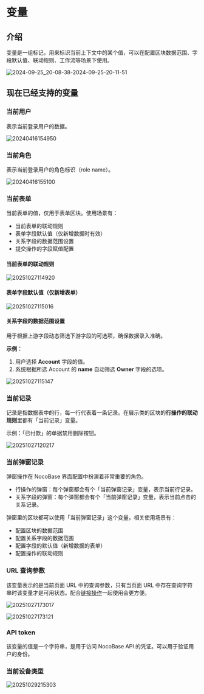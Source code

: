 # 变量

## 介绍

变量是一组标记，用来标识当前上下文中的某个值，可以在配置区块数据范围、字段默认值、联动规则、工作流等场景下使用。

![2024-09-25_20-08-38-2024-09-25-20-11-51](https://static-docs.nocobase.com/2024-09-25_20-08-38-2024-09-25-20-11-51.png)

## 现在已经支持的变量

### 当前用户

表示当前登录用户的数据。

![20240416154950](https://static-docs.nocobase.com/20240416154950.png)

### 当前角色

表示当前登录用户的角色标识（role name）。

![20240416155100](https://static-docs.nocobase.com/20240416155100.png)

### 当前表单

当前表单的值，仅用于表单区块。使用场景有：

- 当前表单的联动规则
- 表单字段默认值（仅新增数据时有效）
- 关系字段的数据范围设置
- 提交操作的字段赋值配置

#### 当前表单的联动规则

![20251027114920](https://static-docs.nocobase.com/20251027114920.png)

#### 表单字段默认值（仅新增表单）

![20251027115016](https://static-docs.nocobase.com/20251027115016.png)

<!-- ![20240416171129_rec_](https://static-docs.nocobase.com/20240416171129_rec_.gif) -->

#### 关系字段的数据范围设置

用于根据上游字段动态筛选下游字段的可选项，确保数据录入准确。

**示例：**

1. 用户选择 **Account** 字段的值。
2. 系统根据所选 Account 的 **name** 自动筛选 **Owner** 字段的选项。

![20251027115147](https://static-docs.nocobase.com/20251027115147.png)

<!-- ![20240416171743_rec_](https://static-docs.nocobase.com/20240416171743_rec_.gif) -->

<!-- #### 提交操作的字段赋值配置

![20240416171215_rec_](https://static-docs.nocobase.com/20240416171215_rec_.gif) -->

<!-- ### 当前对象

目前仅用于表单区块的子表单和子表格的字段配置，表示其每一项的值：

- 子字段的默认值
- 子关系字段的数据范围

#### 子字段的默认值

![20240416172933_rec_](https://static-docs.nocobase.com/20240416172933_rec_.gif)

#### 子关系字段的数据范围

![20240416173043_rec_](https://static-docs.nocobase.com/20240416173043_rec_.gif) -->

<!-- ### 上级对象

与「当前对象」类似，表示当前对象的父级对象。在 NocoBase v1.3.34-beta 及以上版本中支持。 -->

### 当前记录

记录是指数据表中的行，每一行代表着一条记录。在展示类的区块的**行操作的联动规则**里都有「当前记录」变量。

示例：「已付款」的单据禁用删除按钮。

![20251027120217](https://static-docs.nocobase.com/20251027120217.png)

### 当前弹窗记录

弹窗操作在 NocoBase 界面配置中扮演着非常重要的角色。

- 行操作的弹窗：每个弹窗都会有个「当前弹窗记录」变量，表示当前行记录。
- 关系字段的弹窗：每个弹窗都会有个「当前弹窗记录」变量，表示当前点击的关系记录。

弹窗里的区块都可以使用「当前弹窗记录」这个变量，相关使用场景有：

- 配置区块的数据范围
- 配置关系字段的数据范围
- 配置字段的默认值（新增数据的表单）
- 配置操作的联动规则

<!-- #### 配置区块的数据范围

![20251027151107](https://static-docs.nocobase.com/20251027151107.png)

#### 配置关系字段的数据范围

![20240416224641_rec_](https://static-docs.nocobase.com/20240416224641_rec_.gif)

#### 配置字段的默认值（新增数据的表单）

![20240416223846_rec_](https://static-docs.nocobase.com/20240416223846_rec_.gif)

#### 配置操作的联动规则

![20240416223101_rec_](https://static-docs.nocobase.com/20240416223101_rec_.gif)

<!--
#### 表单提交操作的字段赋值配置

![20240416224014_rec_](https://static-docs.nocobase.com/20240416224014_rec_.gif) -->

<!-- ### 表格选中记录

目前仅用于表格区块的 Add record 操作的表单字段默认值

#### Add record 操作的表单字段默认值 -->

<!-- ### 父级记录（已弃用）

仅限于关系区块里使用，表示关系数据的源记录。

:::warning
「父级记录」已弃用，建议使用等价的「当前弹窗记录」代替。
:::

<!-- ### 日期变量

日期变量是一种可动态解析的日期占位符，在系统中可用于设置区块数据范围、关系字段数据范围、操作联动规则中的日期条件，以及日期字段的默认值。根据使用场景的不同，日期变量的解析方式也有所区别：在赋值场景中（如默认值设置），解析为具体的时刻；在筛选场景中（如数据范围条件），解析为时段范围，以支持更灵活的过滤。

#### 筛选场景

相关使用场景有：

- 区块数据范围的日期字段条件设置
- 关系字段的数据范围的日期字段条件设置
- 操作联动规则的日期字段条件设置

![20250522211606](https://static-docs.nocobase.com/20250522211606.png)

相关变量有：

- Current time
- Yesterday
- Today
- Tomorrow
- Last week
- This week
- Next week
- Last month
- This month
- Next month
- Last quarter
- This quarter
- Next quarter
- Last year
- This year
- Next year
- Last 7 days
- Next 7 days
- Last 30 days
- Next 30 days
- Last 90 days
- Next 90 days

#### 赋值场景

在赋值场景中，同一个日期变量会根据目标字段的类型自动解析为不同的格式。例如，当使用 Today 为不同类型的日期字段赋值时：

- 对于时间戳字段（Timestamp）和含时区的日期时间字段（DateTime with timezone），变量会解析为完整的 UTC 时间字符串，如 2024-04-20T16:00:00.000Z，包含时区信息，适用于跨时区同步需求。

- 对于无时区的日期时间字段（DateTime without timezone），变量会解析为本地时间格式字符串，如 2025-04-21 00:00:00，不带时区信息，更适合本地业务逻辑处理。

- 对于仅日期字段（DateOnly），变量会解析为纯日期字符串，如 2025-04-21，仅包含年月日，无时间部分。

系统会根据字段类型智能地解析变量，确保赋值时格式正确，避免因类型不匹配导致的数据错误或异常。

![20250522212802](https://static-docs.nocobase.com/20250522212802.png)

相关使用场景有：

- 表单区块中日期字段默认值设置
- 联动规则中日期字段属性 value 设置
- 提交按钮中的日期字段赋值

相关变量有：

- Now
- Yesterday
- Today
- Tomorrow --> 

### URL 查询参数

该变量表示的是当前页面 URL 中的查询参数，只有当页面 URL 中存在查询字符串时该变量才是可用状态。配合[链接操作](/interface-builder/actions/types/link)一起使用会更方便。

![20251027173017](https://static-docs.nocobase.com/20251027173017.png)

![20251027173121](https://static-docs.nocobase.com/20251027173121.png)

### API token

该变量的值是一个字符串，是用于访问 NocoBase API 的凭证。可以用于验证用户的身份。

### 当前设备类型

![20251029215303](https://static-docs.nocobase.com/20251029215303.png)
